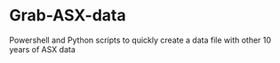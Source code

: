 # Grab-ASX-data
Powershell and Python scripts to quickly create a data file with other 10 years of ASX data
